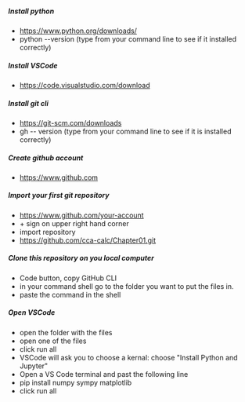 ##### Install python
- https://www.python.org/downloads/
- python --version  (type from your command line to see if it installed correctly)
##### Install VSCode
- https://code.visualstudio.com/download
##### Install git cli
- https://git-scm.com/downloads
- gh -- version (type from your command line to see if it is installed correctly)
##### Create github account
- https://www.github.com
##### Import your first git repository
- https://www.github.com/your-account
- $+$ sign on upper right hand corner
- import repository
- https://github.com/cca-calc/Chapter01.git
##### Clone this repository on you local computer
- Code button, copy GitHub CLI 
- in your command shell go to the folder you want to put the files in.
- paste the command in the shell
##### Open VSCode
- open the folder with the files
- open one of the files
- click run all
- VSCode will ask you to choose a kernal: choose "Install Python and Jupyter"
- Open a VS Code terminal and past the following line
- pip install numpy sympy matplotlib
- click run all
